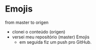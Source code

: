 # Emojis
 from master to origen
 
 - clonei o conteúdo (origen) 
  - versei meu repositório (master) Emojis
    - em seguida fiz um push pro GitHub.

